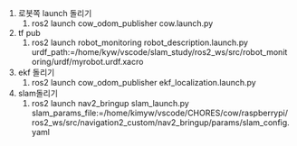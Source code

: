 1. 로봇쪽 launch 돌리기
    1. ros2 launch cow_odom_publisher cow.launch.py
2. tf pub
    1. ros2 launch robot_monitoring robot_description.launch.py urdf_path:=/home/kyw/vscode/slam_study/ros2_ws/src/robot_monitoring/urdf/myrobot.urdf.xacro
3. ekf 돌리기
    1. ros2 launch cow_odom_publisher ekf_localization.launch.py
4. slam돌리기
    1. ros2 launch nav2_bringup slam_launch.py slam_params_file:=/home/kimyw/vscode/CHORES/cow/raspberrypi/ros2_ws/src/navigation2_custom/nav2_bringup/params/slam_config.yaml